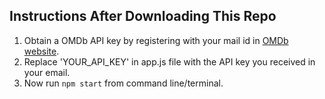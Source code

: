 ## Instructions After Downloading This Repo
1. Obtain a OMDb API key by registering with your mail id in [OMDb website](https://www.omdbapi.com/apikey.aspx).
2. Replace 'YOUR_API_KEY' in app.js file with the API key you received in your email.
3. Now run `npm start` from command line/terminal.
